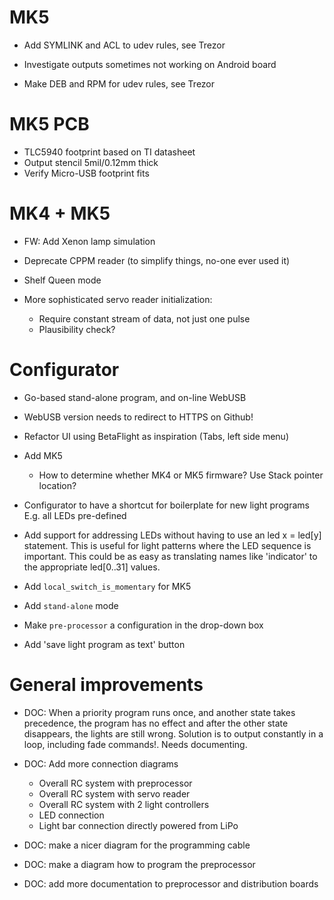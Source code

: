 # MK5

* Add SYMLINK and ACL to udev rules, see Trezor

* Investigate outputs sometimes not working on Android board

* Make DEB and RPM for udev rules, see Trezor

# MK5 PCB

* TLC5940 footprint based on TI datasheet
* Output stencil 5mil/0.12mm thick
* Verify Micro-USB footprint fits

# MK4 + MK5

* FW: Add Xenon lamp simulation

* Deprecate CPPM reader (to simplify things, no-one ever used it)

* Shelf Queen mode

* More sophisticated servo reader initialization:
  * Require constant stream of data, not just one pulse
  * Plausibility check?


# Configurator

* Go-based stand-alone program, and on-line WebUSB

* WebUSB version needs to redirect to HTTPS on Github!

* Refactor UI using BetaFlight as inspiration (Tabs, left side menu)

* Add MK5
  * How to determine whether MK4 or MK5 firmware? Use Stack pointer location?

* Configurator to have a shortcut for boilerplate for new light programs
    E.g. all LEDs pre-defined

* Add support for addressing LEDs without having to use an
    led x = led[y] statement. This is useful for light patterns where the
    LED sequence is important. This could be as easy as translating names like
    'indicator' to the appropriate led[0..31] values.

* Add `local_switch_is_momentary` for MK5

* Add `stand-alone` mode

* Make `pre-processor` a configuration in the drop-down box

* Add 'save light program as text' button


# General improvements

* DOC: When a priority program runs once, and another state takes precedence,
  the program has no effect and after the other state disappears, the lights
  are still wrong. Solution is to output constantly in a loop,
  including fade commands!.
  Needs documenting.

* DOC: Add more connection diagrams
    - Overall RC system with preprocessor
    - Overall RC system with servo reader
    - Overall RC system with 2 light controllers
    - LED connection
    - Light bar connection directly powered from LiPo

* DOC: make a nicer diagram for the programming cable

* DOC: make a diagram how to program the preprocessor

* DOC: add more documentation to preprocessor and distribution boards